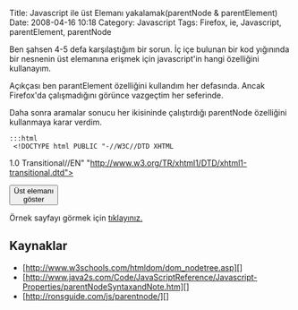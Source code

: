 Title: Javascript ile üst Elemanı yakalamak(parentNode &amp; parentElement)
Date: 2008-04-16 10:18
Category: Javascript
Tags: Firefox, ie, Javascript, parentElement, parentNode

Ben şahsen 4-5 defa karşılaştığım bir sorun. İç içe bulunan bir kod
yığınında bir nesnenin üst elemanına erişmek için javascript'in hangi
özelliğini kullanayım.

Açıkçası ben <span>parantElement</span> özelliğini kullandım her
defasında. Ancak Firefox'da çalışmadığını görünce vazgeçtim her
seferinde.

Daha sonra aramalar sonucu her ikisininde çalıştırdığı
<span>parentNode</span> özelliğini kullanmaya karar verdim.

	:::html
	 <!DOCTYPE html PUBLIC "-//W3C//DTD XHTML
1.0 Transitional//EN"
"http://www.w3.org/TR/xhtml1/DTD/xhtml1-transitional.dtd"> <html
xmlns="http://www.w3.org/1999/xhtml"> <head> <meta
http-equiv="Content-Type" content="text/html; charset=utf-8" />
<title>parentNode örnek sayfası</title> </head> <body> <form
id="DugmeFormu"> <input id="Dugme" type="button" value="Üst elemanı
göster" onclick="ustEleman();"> </form> <script
language="JavaScript"> function ustEleman() { var m =
document.getElementById("Dugme").parentNode.id; alert("Üst elemanı:
"+'"'+m+'"'); } </script> </body> </html> 

Örnek sayfayı görmek için [tıklayınız.][]

## Kaynaklar

-   [http://www.w3schools.com/htmldom/dom_nodetree.asp][]
-   [http://www.java2s.com/Code/JavaScriptReference/Javascript-Properties/parentNodeSyntaxandNote.htm][]
-   [http://ronsguide.com/js/parentnode/][]

</p>

  [tıklayınız.]: /dokumanlar/parentNode.htm
  [http://www.w3schools.com/htmldom/dom_nodetree.asp]: http://www.w3schools.com/htmldom/dom_nodetree.asp
  [http://www.java2s.com/Code/JavaScriptReference/Javascript-Properties/parentNodeSyntaxandNote.htm]: http://www.java2s.com/Code/JavaScriptReference/Javascript-Properties/parentNodeSyntaxandNote.htm
  [http://ronsguide.com/js/parentnode/]: http://ronsguide.com/js/parentnode/
